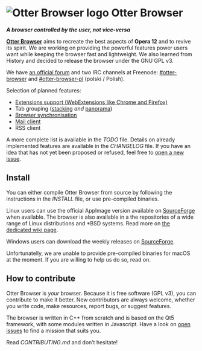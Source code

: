 # ![Otter Browser logo](resources/icons/otter-browser-64.png) Otter Browser


***A browser controlled by the user, not vice-versa***

[**Otter Browser**](https://otter-browser.org/) aims to recreate the best aspects of **Opera 12** and to revive its spirit. We are working on providing the powerful features power users want while keeping the browser fast and lightweight. We also learned from History and decided to release the browser under the GNU GPL v3.

We have [an official forum](http://thedndsanctuary.eu/index.php?board=9.0) and two IRC channels at Freenode: [#otter-browser](http://irc.lc/freenode/otter-browser) and [#otter-browser-pl](http://irc.lc/freenode/otter-browser-pl) (polski / Polish).

Selection of planned features:

* [Extensions support (WebExtensions like Chrome and Firefox)](https://github.com/OtterBrowser/otter-browser/issues/42)
* Tab grouping ([stacking](https://github.com/OtterBrowser/otter-browser/issues/190) *and* [panorama](https://github.com/OtterBrowser/otter-browser/issues/6))
* [Browser synchronisation](https://github.com/OtterBrowser/otter-browser/issues/307)
* [Mail client](https://github.com/OtterBrowser/otter-browser/issues/37)
* RSS client

A more complete list is available in the *TODO* file. Details on already implemented features are available in the *CHANGELOG* file. If you have an idea that has not yet been proposed or refused, feel free to [open a new issue](https://github.com/OtterBrowser/otter-browser/issues/new).

## Install

You can either compile Otter Browser from source by following the instructions in the *INSTALL* file, or use pre-compiled binaries.

Linux users can use the official AppImage version available on [SourceForge](https://sourceforge.net/projects/otter-browser/files/) when available. The browser is also available in a the repositories of a wide range of Linux distributions and *BSD systems. Read more on [the dedicated wiki page](https://github.com/OtterBrowser/otter-browser/wiki/Packages).

Windows users can download the weekly releases on [SourceForge](https://sourceforge.net/projects/otter-browser/files/).

Unfortunatelly, we are unable to provide pre-compiled binaries for macOS at the moment. If you are willing to help us do so, read on.

## How to contribute

Otter Browser is *your* browser. Because it is free software (GPL v3), you can contribute to make it better. New contributors are always welcome, whether you write code, make resources, report bugs, or suggest features.

The browser is written in C++ from scratch and is based on the Qt5 framework, with some modules written in Javascript. Have a look on [open issues](https://github.com/OtterBrowser/otter-browser/issues) to find a mission that suits you.

Read *CONTRIBUTING.md* and don’t hesitate!

